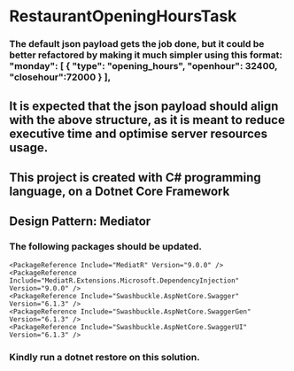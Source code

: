 # RestaurantOpeningHoursTask
### The default json payload gets the job done, but it could be better refactored by making it much simpler using this format: "monday": [ { "type": "opening_hours", "openhour": 32400, "closehour":72000 } ],

## It is expected that the json payload should align with the above structure, as it is meant to reduce executive time and optimise server resources usage.

## This project is created with C# programming language, on a Dotnet Core Framework

## Design Pattern: Mediator 

### The following packages should be updated.

```
<PackageReference Include="MediatR" Version="9.0.0" />
<PackageReference Include="MediatR.Extensions.Microsoft.DependencyInjection" Version="9.0.0" />
<PackageReference Include="Swashbuckle.AspNetCore.Swagger" Version="6.1.3" />
<PackageReference Include="Swashbuckle.AspNetCore.SwaggerGen" Version="6.1.3" />
<PackageReference Include="Swashbuckle.AspNetCore.SwaggerUI" Version="6.1.3" />
```
### Kindly run a dotnet restore on this solution.
